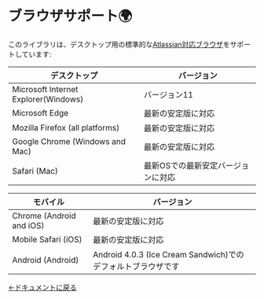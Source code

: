 # ブラウザサポート🌍

このライブラリは、デスクトップ用の標準的な[Atlassian対応ブラウザ](https://confluence.atlassian.com/cloud/supported-browsers-744721663.html)をサポートしています:

| デスクトップ                           | バージョン                      |
| ------------------------------------ | ----------------------------- |
| Microsoft Internet Explorer(Windows) | バージョン11                    |
| Microsoft Edge                       | 最新の安定版に対応               |
| Mozilla Firefox (all platforms)      | 最新の安定版に対応               |
| Google Chrome (Windows and Mac)      | 最新の安定版に対応               |
| Safari (Mac)                         | 最新OSでの最新安定バージョンに対応 |

| モバイル                  | バージョン                                                 |
| ------------------------ | -------------------------------------------------------- |
| Chrome (Android and iOS) | 最新の安定版に対応                                          |
| Mobile Safari (iOS)      | 最新の安定版に対応                                          |
| Android (Android)        | Android 4.0.3 (Ice Cream Sandwich)でのデフォルトブラウザです |

[←ドキュメントに戻る](/README.md#documentation-)
